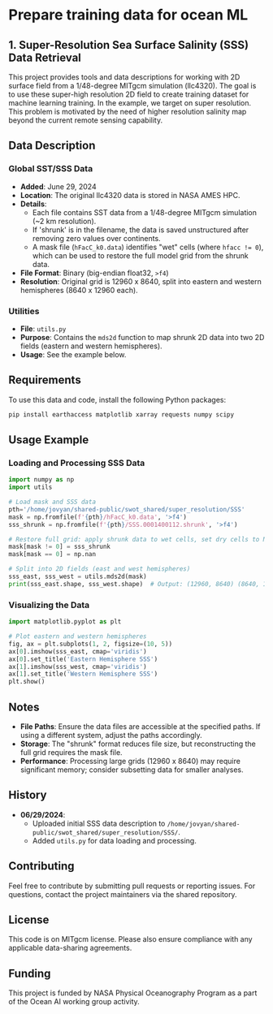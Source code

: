 # Prepare training data for ocean ML

## 1. Super-Resolution Sea Surface Salinity (SSS) Data Retrieval

This project provides tools and data descriptions for working with 2D surface field from a 1/48-degree MITgcm simulation (llc4320). The goal is to use these super-high resolution 2D field to create training dataset for machine learning training. In the example, we target on super resolution. This problem is motivated by the need of higher resolution salinity map beyond the current remote sensing capability. 

## Data Description

### Global SST/SSS Data
- **Added**: June 29, 2024
- **Location**: The original llc4320 data is stored in NASA AMES HPC.  
- **Details**: 
  - Each file contains SST data from a 1/48-degree MITgcm simulation (~2 km resolution).
  - If 'shrunk' is in the filename, the data is saved unstructured after removing zero values over continents.
  - A mask file (`hFacC_k0.data`) identifies "wet" cells (where `hfacc != 0`), which can be used to restore the full model grid from the shrunk data.
- **File Format**: Binary (big-endian float32, `>f4`)
- **Resolution**: Original grid is 12960 x 8640, split into eastern and western hemispheres (8640 x 12960 each).

### Utilities
- **File**: `utils.py`
- **Purpose**: Contains the `mds2d` function to map shrunk 2D data into two 2D fields (eastern and western hemispheres).
- **Usage**: See the example below.

## Requirements

To use this data and code, install the following Python packages:
```bash
pip install earthaccess matplotlib xarray requests numpy scipy
```

## Usage Example

### Loading and Processing SSS Data
```python
import numpy as np
import utils

# Load mask and SSS data
pth='/home/jovyan/shared-public/swot_shared/super_resolution/SSS'
mask = np.fromfile(f'{pth}/hFacC_k0.data', '>f4')
sss_shrunk = np.fromfile(f'{pth}/SSS.0001400112.shrunk', '>f4')

# Restore full grid: apply shrunk data to wet cells, set dry cells to NaN
mask[mask != 0] = sss_shrunk
mask[mask == 0] = np.nan

# Split into 2D fields (east and west hemispheres)
sss_east, sss_west = utils.mds2d(mask)
print(sss_east.shape, sss_west.shape)  # Output: (12960, 8640) (8640, 12960)
```

### Visualizing the Data
```python
import matplotlib.pyplot as plt

# Plot eastern and western hemispheres
fig, ax = plt.subplots(1, 2, figsize=(10, 5))
ax[0].imshow(sss_east, cmap='viridis')
ax[0].set_title('Eastern Hemisphere SSS')
ax[1].imshow(sss_west, cmap='viridis')
ax[1].set_title('Western Hemisphere SSS')
plt.show()
```

## Notes
- **File Paths**: Ensure the data files are accessible at the specified paths. If using a different system, adjust the paths accordingly.
- **Storage**: The "shrunk" format reduces file size, but reconstructing the full grid requires the mask file.
- **Performance**: Processing large grids (12960 x 8640) may require significant memory; consider subsetting data for smaller analyses.

## History
- **06/29/2024**: 
  - Uploaded initial SSS data description to `/home/jovyan/shared-public/swot_shared/super_resolution/SSS/`.
  - Added `utils.py` for data loading and processing.

## Contributing
Feel free to contribute by submitting pull requests or reporting issues. For questions, contact the project maintainers via the shared repository.

## License
This code is on MITgcm license. Please also ensure compliance with any applicable data-sharing agreements.

## Funding
This project is funded by NASA Physical Oceanography Program as a part of the Ocean AI working group activity.
